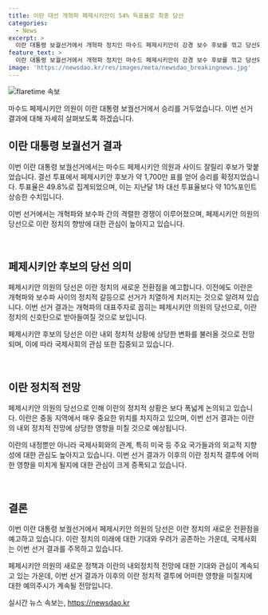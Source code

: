 ```yaml
---
title: 이란 대선 개혁파 페제시키안이 54% 득표율로 최종 당선
categories:
  - News
excerpt: >
  이란 대통령 보궐선거에서 개혁파 정치인 마수드 페제시키안이 강경 보수 후보를 꺾고 당선되었다. 결선 투표에서 1,700만 표를 획득한 페제시키안은 승리를 확정지었다. 이란 내무부에 따르면, 투표율은 49.8%로 이전 대선보다는 상승했지만 여전히 낮은 편이다. 이번 선거에서의 페제시키안의 승리는 이란 정치에 새로운 이정표를 세우며 이목을 끌고 있다.
feature_text: >
  이란 대통령 보궐선거에서 개혁파 정치인 마수드 페제시키안이 강경 보수 후보를 꺾고 당선되었다. 결선 투표에서 1,700만 표를 획득한 페제시키안은 승리를 확정지었다. 이란 내무부에 따르면, 투표율은 49.8%로 이전 대선보다는 상승했지만 여전히 낮은 편이다. 이번 선거에서의 페제시키안의 승리는 이란 정치에 새로운 이정표를 세우며 이목을 끌고 있다.
image: 'https://newsdao.kr/res/images/meta/newsdao_breakingnews.jpg'
---
```


<p><img src="https://newsdao.kr/res/images/meta/newsdao_breakingnews.jpg" alt="flaretime 속보" /></p>

<p>마수드 페제시키안 의원이 이란 대통령 보궐선거에서 승리를 거두었습니다. 이번 선거 결과에 대해 자세히 살펴보도록 하겠습니다.</p>

<h2 data-ke-size="size26">이란 대통령 보궐선거 결과</h2>

<p>이번 이란 대통령 보궐선거에서는 마수드 페제시키안 의원과 사이드 잘릴리 후보가 맞붙었습니다. 결선 투표에서 페제시키안 후보가 약 1,700만 표를 얻어 승리를 확정지었습니다. 투표율은 49.8%로 집계되었으며, 이는 지난달 1차 대선 투표율보다 약 10%포인트 상승한 수치입니다.</p>

<p>이번 선거에서는 개혁파와 보수파 간의 격렬한 경쟁이 이루어졌으며, 페제시키안 의원의 당선으로 이란 정치의 향방에 대한 관심이 높아지고 있습니다. </p>

<p data-ke-size="size16">&nbsp;</p>

<h2 data-ke-size="size26">페제시키안 후보의 당선 의미</h2>

<p>페제시키안 의원의 당선은 이란 정치의 새로운 전환점을 예고합니다. 이전에도 이란은 개혁파와 보수파 사이의 정치적 갈등으로 선거가 치열하게 치러지는 것으로 알려져 있습니다. 이번 선거 결과는 개혁파의 대표주자로 꼽히는 페제시키안 의원의 당선으로, 이란 정치의 신호탄으로 받아들여질 것으로 보입니다.</p>

<p>페제시키안 후보의 당선은 이란 내외 정치적 상황에 상당한 변화를 불러올 것으로 전망되며, 이에 따라 국제사회의 관심 또한 집중되고 있습니다.</p>

<p data-ke-size="size16">&nbsp;</p>

<h2 data-ke-size="size26">이란 정치적 전망</h2>

<p>페제시키안 의원의 당선으로 인해 이란의 정치적 상황은 보다 폭넓게 논의되고 있습니다. 이란은 중동 지역에서 매우 중요한 위치를 차지하고 있으며, 이번 선거 결과는 이란의 내외 정치적 전망에 상당한 영향을 미칠 것으로 예상됩니다.</p>

<p>이란의 내정뿐만 아니라 국제사회와의 관계, 특히 미국 등 주요 국가들과의 외교적 지향성에 대한 관심도 높아지고 있습니다. 이번 선거 결과가 이후의 이란 정치적 결투에 어떠한 영향을 미치게 될지에 대한 관심이 크게 증폭되고 있습니다.</p>

<p data-ke-size="size16">&nbsp;</p>

<h2 data-ke-size="size26">결론</h2>

<p>이번 이란 대통령 보궐선거에서 페제시키안 의원의 당선은 이란 정치의 새로운 전환점을 예고하고 있습니다. 이란 정치의 미래에 대한 기대와 우려가 공존하는 가운데, 국제사회는 이번 선거 결과를 주목하고 있습니다.</p>

<p>페제시키안 의원의 새로운 정책과 이란의 내외정치적 전망에 대한 기대와 관심이 계속되고 있는 가운데, 이번 선거 결과가 이후의 이란 정치적 결투에 어떠한 영향을 미칠지에 대한 예의주시가 계속될 전망입니다.</p>
실시간 뉴스 속보는, <a href="https://newsdao.kr" rel="dofollow">https://newsdao.kr</a>


